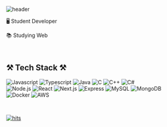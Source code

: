 ![header](https://capsule-render.vercel.app/api?type=waving&color=timeGradient&height=200&section=header&text=Ahn%20Jongjin&fontSize=70&fontAlign=27&fontAlignY=35&animation=twinkling&desc=pangkin&descAlign=46.2&descAlignY=49&descSize=17)

🖥️ Student Developer</p>
📚 Studying Web</p>

<br/>

## ⚒️ Tech Stack ⚒️
![Javascript](https://img.shields.io/badge/Javascript-ffb13b?style=flat-square&logo=javascript&logoColor=white)
![Typescript](https://img.shields.io/badge/Typescript-3178C6?style=flat-square&logo=typescript&logoColor=white)
![Java](https://img.shields.io/badge/Java-007396?style=flat-square&logo=java&logoColor=white)
![C](https://img.shields.io/badge/C-A8B9CC?style=flat-square&logo=C&logoColor=white)
![C++](https://img.shields.io/badge/C%2B%2B-00599C?style=flat-square&logo=C%2B%2B&logoColor=white)
![C#](https://img.shields.io/badge/C%23-239120?style=flat-square&logo=C%20Sharp&logoColor=white)  
![Node.js](https://img.shields.io/badge/Node.js-339933?style=flat-square&logo=Node.js&logoColor=white)
![React](https://img.shields.io/badge/React-61DAFB?style=flat-square&logo=React&logoColor=white)
![Next.js](https://img.shields.io/badge/Next.js-000000?style=flat-square&logo=Next.js&logoColor=white)
![Express](https://img.shields.io/badge/Express-000000?style=flat-square&logo=Express&logoColor=white)
![MySQL](https://img.shields.io/badge/MySQL-4479A1?style=flat-square&logo=MySQL&logoColor=white)
![MongoDB](https://img.shields.io/badge/MongoDB-47A248?style=flat-square&logo=MongoDB&logoColor=white)  
![Docker](https://img.shields.io/badge/Docker-2496ED?style=flat-square&logo=Docker&logoColor=white)
![AWS](https://img.shields.io/badge/AWS-232F3E?style=flat-square&logo=Amazon%20AWS&logoColor=white)

<br />

[![hits](https://hits.seeyoufarm.com/api/count/incr/badge.svg?url=https%3A%2F%2Fgithub.com%2FPANGKIN&count_bg=%23FFB740&title_bg=%23FF3D68&icon=github.svg&icon_color=%23E7E7E7&title=hits&edge_flat=false)](https://hits.seeyoufarm.com)

